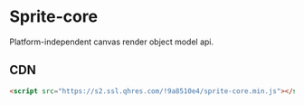 # Sprite-core

Platform-independent canvas render object model api.

## CDN

```html
<script src="https://s2.ssl.qhres.com/!9a8510e4/sprite-core.min.js"></script>
```
